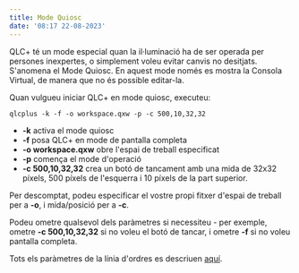 ```yaml
---
title: Mode Quiosc
date: '08:17 22-08-2023'
---
```


QLC+ té un mode especial quan la il·luminació ha de ser operada per persones inexpertes, o simplement voleu evitar canvis no desitjats. S'anomena el Mode Quiosc. En aquest mode només es mostra la Consola Virtual, de manera que no és possible editar-la.

Quan vulgueu iniciar QLC+ en mode quiosc, executeu:

`qlcplus -k -f -o workspace.qxw -p -c 500,10,32,32`

* **-k** activa el mode quiosc
* **-f** posa QLC+ en mode de pantalla completa
* **-o workspace.qxw** obre l'espai de treball especificat
* **-p** comença el mode d'operació
* **-c 500,10,32,32** crea un botó de tancament amb una mida de 32x32 píxels, 500 píxels de l'esquerra i 10 píxels de la part superior.

Per descomptat, podeu especificar el vostre propi fitxer d'espai de treball per a **-o**, i mida/posició per a **-c**.

Podeu ometre qualsevol dels paràmetres si necessiteu - per exemple, ometre **-c 500,10,32,32** si no voleu el botó de tancar, i ometre **-f** si no voleu pantalla completa.

Tots els paràmetres de la línia d'ordres es descriuen [aquí](../command-line-parameters).
